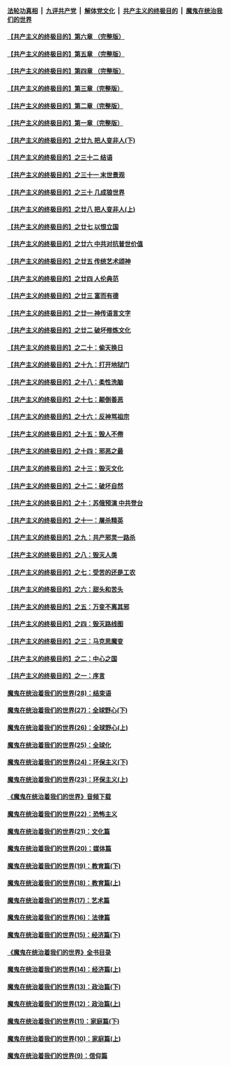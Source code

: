 ####  [法轮功真相](../../../../basic/blob/master/README.md?t=01250213) &nbsp;|&nbsp; [九评共产党](../../../../9ping.md/blob/master/README.md?t=01250213) &nbsp;|&nbsp; [解体党文化](../../../../jtdwh.md/blob/master/README.md?t=01250213)  &nbsp;|&nbsp; [共产主义的终极目的](../../../../gczydzjmd.md/blob/master/README.md?t=01250213) &nbsp;|&nbsp; [魔鬼在统治我们的世界](../../../../mgztzwmdsj.md/blob/master/README.md?t=01250213) 

#### [【共产主义的终极目的】第六章 （完整版）](../pages/nsc422/n11428913.md?t=01250213) 

#### [【共产主义的终极目的】第五章 （完整版）](../pages/nsc422/n11428912.md?t=01250213) 

#### [【共产主义的终极目的】第四章 （完整版）](../pages/nsc422/n11428907.md?t=01250213) 

#### [【共产主义的终极目的】第三章（完整版）](../pages/nsc422/n11428848.md?t=01250213) 

#### [【共产主义的终极目的】第二章（完整版）](../pages/nsc422/n11428831.md?t=01250213) 

#### [【共产主义的终极目的】第一章（完整版）](../pages/nsc422/n11417651.md?t=01250213) 

#### [【共产主义的终极目的】之廿九 把人变非人(下)](../pages/nsc422/n11344140.md?t=01250213) 

#### [【共产主义的终极目的】之三十二 结语](../pages/nsc422/n11360535.md?t=01250213) 

#### [【共产主义的终极目的】之三十一 末世景观](../pages/nsc422/n11351129.md?t=01250213) 

#### [【共产主义的终极目的】之三十 几成狼世界](../pages/nsc422/n11348280.md?t=01250213) 

#### [【共产主义的终极目的】之廿八 把人变非人(上)](../pages/nsc422/n11340492.md?t=01250213) 

#### [【共产主义的终极目的】之廿七 以恨立国](../pages/nsc422/n11336944.md?t=01250213) 

#### [【共产主义的终极目的】之廿六 中共对抗普世价值](../pages/nsc422/n11324785.md?t=01250213) 

#### [【共产主义的终极目的】之廿五 传统艺术颂神](../pages/nsc422/n11296396.md?t=01250213) 

#### [【共产主义的终极目的】之廿四 人伦典范](../pages/nsc422/n11296397.md?t=01250213) 

#### [【共产主义的终极目的】之廿三 富而有德](../pages/nsc422/n11283598.md?t=01250213) 

#### [【共产主义的终极目的】之廿一 神传语言文字](../pages/nsc422/n11263265.md?t=01250213) 

#### [【共产主义的终极目的】之廿二 破坏修炼文化](../pages/nsc422/n11245728.md?t=01250213) 

#### [【共产主义的终极目的】之二十：偷天换日](../pages/nsc422/n11238846.md?t=01250213) 

#### [【共产主义的终极目的】之十九：打开地狱门](../pages/nsc422/n11206376.md?t=01250213) 

#### [【共产主义的终极目的】之十八：柔性洗脑](../pages/nsc422/n11199994.md?t=01250213) 

#### [【共产主义的终极目的】之十七：颠倒善恶](../pages/nsc422/n11179782.md?t=01250213) 

#### [【共产主义的终极目的】之十六：反神骂祖宗](../pages/nsc422/n11166798.md?t=01250213) 

#### [【共产主义的终极目的】之十五：毁人不倦](../pages/nsc422/n11166792.md?t=01250213) 

#### [【共产主义的终极目的】之十四：邪恶之最](../pages/nsc422/n11150249.md?t=01250213) 

#### [【共产主义的终极目的】之十三：毁灭文化](../pages/nsc422/n11135227.md?t=01250213) 

#### [【共产主义的终极目的】之十二：破坏自然](../pages/nsc422/n11135214.md?t=01250213) 

#### [【共产主义的终极目的】之十：苏俄预演 中共登台](../pages/nsc422/n11118424.md?t=01250213) 

#### [【共产主义的终极目的】之十一：屠杀精英](../pages/nsc422/n11118442.md?t=01250213) 

#### [【共产主义的终极目的】之九：共产邪灵一路杀](../pages/nsc422/n11114139.md?t=01250213) 

#### [【共产主义的终极目的】之八：毁灭人类](../pages/nsc422/n11108503.md?t=01250213) 

#### [【共产主义的终极目的】之七：受苦的还是工农](../pages/nsc422/n11101809.md?t=01250213) 

#### [【共产主义的终极目的】之六：甜头和苦头](../pages/nsc422/n11096971.md?t=01250213) 

#### [【共产主义的终极目的】之五：万变不离其邪](../pages/nsc422/n11091285.md?t=01250213) 

#### [【共产主义的终极目的】之四：毁灭路线图](../pages/nsc422/n11086284.md?t=01250213) 

#### [【共产主义的终极目的】之三：马克思魔变](../pages/nsc422/n11061941.md?t=01250213) 

#### [【共产主义的终极目的】之二：中心之国](../pages/nsc422/n11047728.md?t=01250213) 

#### [【共产主义的终极目的】之一：序言](../pages/nsc422/n11086077.md?t=01250213) 

#### [魔鬼在统治着我们的世界(28)：结束语](../pages/nsc422/n10936246.md?t=01250213) 

#### [魔鬼在统治着我们的世界(27)：全球野心(下)](../pages/nsc422/n10928319.md?t=01250213) 

#### [魔鬼在统治着我们的世界(26)：全球野心(上)](../pages/nsc422/n10900318.md?t=01250213) 

#### [魔鬼在统治着我们的世界(25)：全球化](../pages/nsc422/n10788205.md?t=01250213) 

#### [魔鬼在统治着我们的世界(24)：环保主义(下)](../pages/nsc422/n10695307.md?t=01250213) 

#### [魔鬼在统治着我们的世界(23)：环保主义(上)](../pages/nsc422/n10688613.md?t=01250213) 

#### [《魔鬼在统治着我们的世界》音频下载](../pages/nsc422/n10635553.md?t=01250213) 

#### [魔鬼在统治着我们的世界(22)：恐怖主义](../pages/nsc422/n10614727.md?t=01250213) 

#### [魔鬼在统治着我们的世界(21)：文化篇](../pages/nsc422/n10597706.md?t=01250213) 

#### [魔鬼在统治着我们的世界(20)：媒体篇](../pages/nsc422/n10586579.md?t=01250213) 

#### [魔鬼在统治着我们的世界(19)：教育篇(下)](../pages/nsc422/n10564808.md?t=01250213) 

#### [魔鬼在统治着我们的世界(18)：教育篇(上)](../pages/nsc422/n10526970.md?t=01250213) 

#### [魔鬼在统治着我们的世界(17)：艺术篇](../pages/nsc422/n10499093.md?t=01250213) 

#### [魔鬼在统治着我们的世界(16)：法律篇](../pages/nsc422/n10485969.md?t=01250213) 

#### [魔鬼在统治着我们的世界(15)：经济篇(下)](../pages/nsc422/n10469975.md?t=01250213) 

#### [《魔鬼在统治着我们的世界》全书目录](../pages/nsc422/n10464261.md?t=01250213) 

#### [魔鬼在统治着我们的世界(14)：经济篇(上)](../pages/nsc422/n10457370.md?t=01250213) 

#### [魔鬼在统治着我们的世界(13)：政治篇(下)](../pages/nsc422/n10448270.md?t=01250213) 

#### [魔鬼在统治着我们的世界(12)：政治篇(上)](../pages/nsc422/n10444576.md?t=01250213) 

#### [魔鬼在统治着我们的世界(11)：家庭篇(下)](../pages/nsc422/n10440961.md?t=01250213) 

#### [魔鬼在统治着我们的世界(10)：家庭篇(上)](../pages/nsc422/n10435448.md?t=01250213) 

#### [魔鬼在统治着我们的世界(9)：信仰篇](../pages/nsc422/n10432159.md?t=01250213) 

